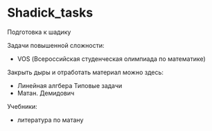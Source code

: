 # Shadick_tasks
Подготовка к шадику

Задачи повышенной сложности:
 - VOS (Всероссийская студенческая олимпиада по математике)
 
Закрыть дыры и отработать материал можно здесь:
 - Линейная алгбера Типовые задачи
 - Матан. Демидович
 
Учебники:
 - литература по матану
